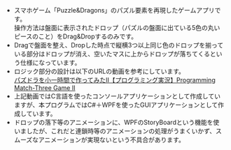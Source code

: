 - スマホゲーム「Puzzle&Dragons」のパズル要素を再現したゲームアプリです。  
  操作方法は盤面に表示されたドロップ（パズルの盤面に出ている5色の丸いピースのこと）をDrag&Dropするのみです。  
- Dragで盤面を整え、Dropした時点で縦横3つ以上同じ色のドロップを揃っている部分はドロップが消え、空いたマスに上からドロップが落ちてくるという仕様になっています。
- ロジック部分の設計は以下のURLの動画を参考にしています。  
[パズドラを小一時間で作ってみたⅡ【プログラミング実況】Programming Match-Three Game Ⅱ](https://www.youtube.com/watch?v=WUHzFk5X-aQ)
- 上記動画ではC言語を使ったコンソールアプリケーションとして作成していますが、本プログラムではC#＋WPFを使ったGUIアプリケーションとして作成しています。
- ドロップの落下等のアニメーションに、WPFのStoryBoardという機能を使いましたが、これだと連鎖時等のアニメーションの処理がうまくいかず、スムーズなアニメーションが実現ないという不具合があります。
